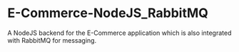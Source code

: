 # E-Commerce-NodeJS_RabbitMQ
A NodeJS backend for the E-Commerce application which is also integrated with RabbitMQ for messaging.
